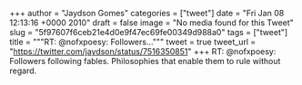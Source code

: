 
+++
author = "Jaydson Gomes"
categories = ["tweet"]
date = "Fri Jan 08 12:13:16 +0000 2010"
draft = false
image = "No media found for this Tweet"
slug = "5f97607f6ceb21e4d0e9f47ec69fe00349d988a0"
tags = ["tweet"]
title = """RT: @nofxpoesy: Followers..."""
tweet = true
tweet_url = "https://twitter.com/jaydson/status/7516350851"
+++
RT: @nofxpoesy: Followers following fables. Philosophies that enable them to rule without regard.
